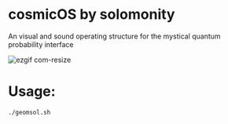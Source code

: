 # cosmicOS  by solomonity
An visual and sound operating structure for the mystical quantum probability interface

![ezgif com-resize](https://user-images.githubusercontent.com/130672444/231786795-5743c55a-542a-43b6-a588-28e0d40c62e3.gif)

# Usage: 
```
./geomsol.sh
```

